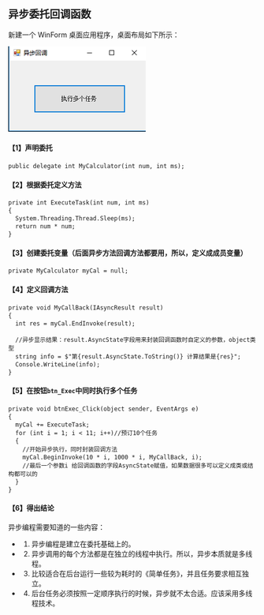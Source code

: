 ## 异步委托回调函数

新建一个 WinForm 桌面应用程序，桌面布局如下所示：

![](https://github.com/Damon-Salvatore/CSharp-Learning/blob/master/AsynProgramming/imgs/2.png)

#### 【1】声明委托

```
public delegate int MyCalculator(int num, int ms);
```

#### 【2】根据委托定义方法

```
private int ExecuteTask(int num, int ms)
{
  System.Threading.Thread.Sleep(ms);
  return num * num;
}
```

#### 【3】创建委托变量（后面异步方法回调方法都要用，所以，定义成成员变量）

```
private MyCalculator myCal = null;
```

#### 【4】定义回调方法

```
private void MyCallBack(IAsyncResult result)
{
  int res = myCal.EndInvoke(result);

  //异步显示结果：result.AsyncState字段用来封装回调函数时自定义的参数，object类型
  string info = $"第{result.AsyncState.ToString()} 计算结果是{res}";
  Console.WriteLine(info);
}
```

#### 【5】在按钮`btn_Exec`中同时执行多个任务

```
private void btnExec_Click(object sender, EventArgs e)
{
  myCal += ExecuteTask;
  for (int i = 1; i < 11; i++)//预订10个任务
  {
    //开始异步执行，同时封装回调方法
    myCal.BeginInvoke(10 * i, 1000 * i, MyCallBack, i);
    //最后一个参数i 给回调函数的字段AsyncState赋值，如果数据很多可以定义成类或结构都可以的
  }
}
```

#### 【6】得出结论

异步编程需要知道的一些内容：

- 1. 异步编程是建立在委托基础上的。
- 2. 异步调用的每个方法都是在独立的线程中执行。所以，异步本质就是多线程。
- 3. 比较适合在后台运行一些较为耗时的《简单任务》，并且任务要求相互独立。
- 4. 后台任务必须按照一定顺序执行的时候，异步就不太合适。应该采用多线程技术。
